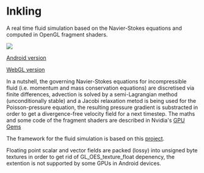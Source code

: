 # Inkling

A real time fluid simulation based on the Navier-Stokes equations and computed in OpenGL fragment shaders.

![](http://mishurov.co.uk/images/github/fluid/Screenshot1.png)

[Android version](https://play.google.com/store/apps/details?id=uk.co.mishurov.fluid)

[WebGL version](http://mishurov.co.uk/inkling/index.html)

In a nutshell, the governing Navier-Stokes equations for incompressible fluid (i.e. momentum and mass conservation equations) are discretised via finite differences, advection is solved by a semi-Lagrangian method (unconditionally stable) and a Jacobi relaxation metod is being used for the Poisson-pressure equation, the resulting pressure gradient is substracted in order to get a divergence-free velocity field for a next timestep. The maths and some code of the fragment shaders are described in Nvidia's [GPU Gems](http://developer.download.nvidia.com/books/HTML/gpugems/gpugems_ch38.html)

The framework for the fluid simulation is based on this [project](https://github.com/jwagner/fluidwebgl).

Floating point scalar and vector fields are packed (lossy) into unsigned byte textures in order to get rid of GL_OES_texture_float depenency, the extention is not supported by some GPUs in Android devices.

